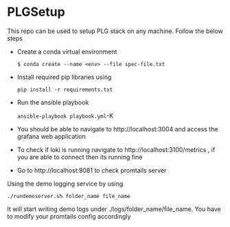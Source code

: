 # PLGSetup

This repo can be used to setup PLG stack on any machine. Follow the below steps 

- Create a conda virtual environment 

  `$ conda create --name <env> --file spec-file.txt`
  
- Install required pip libraries using

  `pip install -r requirements.txt`
  
- Run the ansible playbook

  `ansible-playbook playbook.yml`-K

- You should be able to navigate to http://localhost:3004 and access the grafana web application

- To check if loki is running navigate to http://localhost:3100/metrics , if you are able to connect then its running fine

- Go to http://localhost:9081 to check promtails server


Using the demo logging service by using 

`./rundemoserver.sh folder_name file_name`

It will start writing demo logs under ./logs/folder_name/file_name. You have to modify your promtails config accordingly
